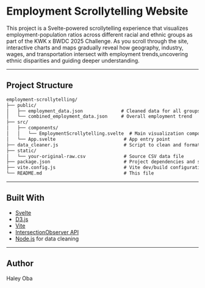 # Employment Scrollytelling Website

This project is a Svelte-powered scrollytelling experience that visualizes employment-population ratios across different racial and ethnic groups as part of the KWK x BWDC 2025 Challenge. As you scroll through the site, interactive charts and maps gradually reveal how geography, industry, wages, and transportation intersect with employment trends,uncovering ethnic disparities and guiding deeper understanding.

---

## Project Structure

```txt
employment-scrollytelling/
├── public/
│   ├── employment_data.json              # Cleaned data for all groups
│   └── combined_employment_data.json     # Overall employment trend
├── src/
│   ├── components/
│   │   └── EmploymentScrollytelling.svelte  # Main visualization component
│   └── App.svelte                         # App entry point
├── data_cleaner.js                        # Script to clean and format raw CSV
├── static/
│   └── your-original-raw.csv              # Source CSV data file
├── package.json                           # Project dependencies and scripts
├── vite.config.js                         # Vite dev/build configuration
└── README.md                              # This file
```

---

## Built With

- [Svelte](https://svelte.dev/)
- [D3.js](https://d3js.org/)
- [Vite](https://vitejs.dev/)
- [IntersectionObserver API](https://developer.mozilla.org/en-US/docs/Web/API/Intersection_Observer_API)
- [Node.js](https://nodejs.org/) for data cleaning

---

## Author

Haley Oba
